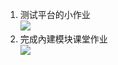 1. 测试平台的小作业  
   ![](https://gitee.com/qytanggit/Python_Basic/raw/master/image/Charpter14/14.1.png)
2. 完成內建模块课堂作业  
   ![](https://gitee.com/qytanggit/Python_Basic/raw/master/image/Charpter14/14.2.png)


